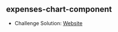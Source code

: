 ## expenses-chart-component

- Challenge Solution: [Website](https://alejandrojust.github.io/frontendmentor/expenses-chart-component/)
